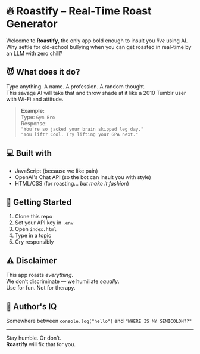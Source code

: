 # 🔥 Roastify – Real-Time Roast Generator

Welcome to **Roastify**, the only app bold enough to insult you *live* using AI.  
Why settle for old-school bullying when you can get roasted in real-time by an LLM with zero chill?

## 😈 What does it do?

Type anything. A name. A profession. A random thought.  
This savage AI will take that and throw shade at it like a 2010 Tumblr user with Wi-Fi and attitude.

> **Example:**  
> Type: `Gym Bro`  
> Response:  
> `"You're so jacked your brain skipped leg day."`  
> `"You lift? Cool. Try lifting your GPA next."`

## 💻 Built with

- JavaScript (because we like pain)
- OpenAI's Chat API (so the bot can insult you with style)
- HTML/CSS (for roasting... *but make it fashion*)

## 🚀 Getting Started

1. Clone this repo
2. Set your API key in `.env`  
3. Open `index.html`  
4. Type in a topic  
5. Cry responsibly

## ⚠️ Disclaimer

This app roasts *everything*.  
We don’t discriminate — we humiliate *equally*.  
Use for fun. Not for therapy.

## 🧠 Author's IQ

Somewhere between `console.log("hello")` and `"WHERE IS MY SEMICOLON??"`

---

Stay humble. Or don’t.  
**Roastify** will fix that for you.

